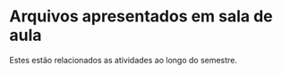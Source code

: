 # Arquivos apresentados em sala de aula

Estes estão relacionados as atividades ao longo do semestre.
